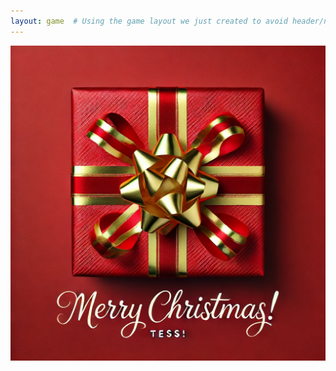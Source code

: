 ```yaml
---
layout: game  # Using the game layout we just created to avoid header/nav
---
```


<div style="text-align: center">
  <a href="/etymology-game">
    <img src="/xmas.webp" alt="Christmas Image">
  </a>
</div>
